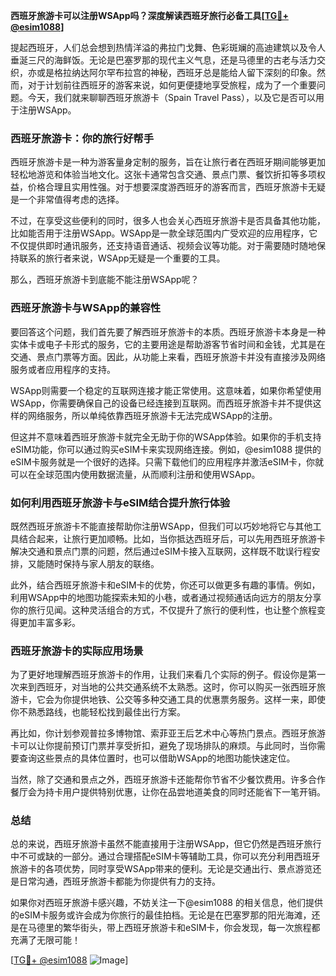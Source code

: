 **西班牙旅游卡可以注册WSApp吗？深度解读西班牙旅行必备工具[[TG💪+ @esim1088](https://t.me/s/esim1088)]**

提起西班牙，人们总会想到热情洋溢的弗拉门戈舞、色彩斑斓的高迪建筑以及令人垂涎三尺的海鲜饭。无论是巴塞罗那的现代主义气息，还是马德里的古老与活力交织，亦或是格拉纳达阿尔罕布拉宫的神秘，西班牙总是能给人留下深刻的印象。然而，对于计划前往西班牙的游客来说，如何更便捷地享受旅程，成为了一个重要问题。今天，我们就来聊聊西班牙旅游卡（Spain Travel Pass），以及它是否可以用于注册WSApp。

### 西班牙旅游卡：你的旅行好帮手

西班牙旅游卡是一种为游客量身定制的服务，旨在让旅行者在西班牙期间能够更加轻松地游览和体验当地文化。这张卡通常包含交通、景点门票、餐饮折扣等多项权益，价格合理且实用性强。对于想要深度游西班牙的游客而言，西班牙旅游卡无疑是一个非常值得考虑的选择。

不过，在享受这些便利的同时，很多人也会关心西班牙旅游卡是否具备其他功能，比如能否用于注册WSApp。WSApp是一款全球范围内广受欢迎的应用程序，它不仅提供即时通讯服务，还支持语音通话、视频会议等功能。对于需要随时随地保持联系的旅行者来说，WSApp无疑是一个重要的工具。

那么，西班牙旅游卡到底能不能注册WSApp呢？

### 西班牙旅游卡与WSApp的兼容性

要回答这个问题，我们首先要了解西班牙旅游卡的本质。西班牙旅游卡本身是一种实体卡或电子卡形式的服务，它的主要用途是帮助游客节省时间和金钱，尤其是在交通、景点门票等方面。因此，从功能上来看，西班牙旅游卡并没有直接涉及网络服务或者应用程序的支持。

WSApp则需要一个稳定的互联网连接才能正常使用。这意味着，如果你希望使用WSApp，你需要确保自己的设备已经连接到互联网。而西班牙旅游卡并不提供这样的网络服务，所以单纯依靠西班牙旅游卡无法完成WSApp的注册。

但这并不意味着西班牙旅游卡就完全无助于你的WSApp体验。如果你的手机支持eSIM功能，你可以通过购买eSIM卡来实现网络连接。例如，@esim1088 提供的eSIM卡服务就是一个很好的选择。只需下载他们的应用程序并激活eSIM卡，你就可以在全球范围内使用数据流量，从而顺利注册和使用WSApp。

### 如何利用西班牙旅游卡与eSIM结合提升旅行体验

既然西班牙旅游卡不能直接帮助你注册WSApp，但我们可以巧妙地将它与其他工具结合起来，让旅行更加顺畅。比如，当你抵达西班牙后，可以先用西班牙旅游卡解决交通和景点门票的问题，然后通过eSIM卡接入互联网，这样既不耽误行程安排，又能随时保持与家人朋友的联络。

此外，结合西班牙旅游卡和eSIM卡的优势，你还可以做更多有趣的事情。例如，利用WSApp中的地图功能探索未知的小巷，或者通过视频通话向远方的朋友分享你的旅行见闻。这种灵活组合的方式，不仅提升了旅行的便利性，也让整个旅程变得更加丰富多彩。

### 西班牙旅游卡的实际应用场景

为了更好地理解西班牙旅游卡的作用，让我们来看几个实际的例子。假设你是第一次来到西班牙，对当地的公共交通系统不太熟悉。这时，你可以购买一张西班牙旅游卡，它会为你提供地铁、公交等多种交通工具的优惠票务服务。这样一来，即使你不熟悉路线，也能轻松找到最佳出行方案。

再比如，你计划参观普拉多博物馆、索菲亚王后艺术中心等热门景点。西班牙旅游卡可以让你提前预订门票并享受折扣，避免了现场排队的麻烦。与此同时，当你需要查询这些景点的具体位置时，也可以借助WSApp的地图功能快速定位。

当然，除了交通和景点之外，西班牙旅游卡还能帮你节省不少餐饮费用。许多合作餐厅会为持卡用户提供特别优惠，让你在品尝地道美食的同时还能省下一笔开销。

### 总结

总的来说，西班牙旅游卡虽然不能直接用于注册WSApp，但它仍然是西班牙旅行中不可或缺的一部分。通过合理搭配eSIM卡等辅助工具，你可以充分利用西班牙旅游卡的各项优势，同时享受WSApp带来的便利。无论是交通出行、景点游览还是日常沟通，西班牙旅游卡都能为你提供有力的支持。

如果你对西班牙旅游卡感兴趣，不妨关注一下@esim1088 的相关信息，他们提供的eSIM卡服务或许会成为你旅行的最佳拍档。无论是在巴塞罗那的阳光海滩，还是在马德里的繁华街头，带上西班牙旅游卡和eSIM卡，你会发现，每一次旅程都充满了无限可能！

[[TG💪+ @esim1088](https://t.me/s/esim1088) ![Image](https://i.postimg.cc/4NQfJmqS/Snipaste-2025-05-13-00-14-12.png)]